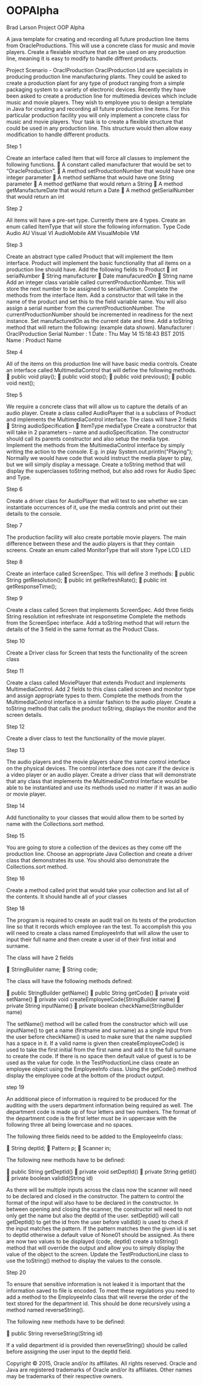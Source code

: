 # OOPAlpha
Brad Larson
Project OOP Alpha

A java template for creating and recording all future production line items from OracleProductions.
This will use a concrete class for music and movie players.
Create a flexiable structure that can be used on any production line, meaning it is easy to modify to handle diffrent products.


Project
Scenario - OraclProduction
OraclProduction Ltd are specialists in producing production line manufacturing plants.
They could be asked to create a production plant for any type of product ranging from a simple packaging
system to a variety of electronic devices.
Recently they have been asked to create a production line for multimedia devices which include music
and movie players. They wish to employee you to design a template in Java for creating and recording all
future production line items. For this particular production facility you will only implement a concrete
class for music and movie players.
Your task is to create a flexible structure that could be used in any production line. This structure would
then allow easy modification to handle different products.


Step 1

Create an interface called Item that will force all classes to implement the following functions.
 A constant called manufacturer that would be set to “OracleProduction”.
 A method setProductionNumber that would have one integer parameter
 A method setName that would have one String parameter
 A method getName that would return a String
 A method getManufactureDate that would return a Date
 A method getSerialNumber that would return an int


Step 2

All items will have a pre-set type. Currently there are 4 types. Create an enum called ItemType that will
store the following information.
Type Code
Audio AU
Visual VI
AudioMobile AM
VisualMobile VM

Step 3

Create an abstract type called Product that will implement the Item interface. Product will implement
the basic functionality that all items on a production line should have. Add the following fields to Product
 int serialNumber
 String manufacturer
 Date manufacuredOn
 String name
Add an integer class variable called currentProductionNumber. This will store the next number to be
assigned to serialNumber.
Complete the methods from the interface Item.
Add a constructor that will take in the name of the product and set this to the field variable name. You
will also assign a serial number from the currentProductionNumber. The currentProductionNumber
should be incremented in readiness for the next instance.
Set manufacturedOn as the current date and time.
Add a toString method that will return the following: (example data shown).
Manufacturer : OraclProduction
Serial Number : 1
Date : Thu May 14 15:18:43 BST 2015
Name : Product Name

Step 4

All of the items on this production line will have basic media controls. Create an interface called
MultimediaControl that will define the following methods.
 public void play();
 public void stop();
 public void previous();
 public void next();

Step 5

We require a concrete class that will allow us to capture the details of an audio player. Create a class
called AudioPlayer that is a subclass of Product and implements the MultimediaControl interface.
The class will have 2 fields
 String audioSpecification
 ItemType mediaType
Create a constructor that will take in 2 parameters – name and audioSpecification.
The constructor should call its parents constructor and also setup the media type.
Implement the methods from the MultimediaControl interface by simply writing the action to the console.
E.g. in play System.out.println("Playing"); Normally we would have code that would instruct the media
player to play, but we will simply display a message.
Create a toString method that will display the superclasses toString method, but also add rows for Audio
Spec and Type.

Step 6

Create a driver class for AudioPlayer that will test to see whether we can instantiate occurrences of it, use
the media controls and print out their details to the console.

Step 7

The production facility will also create portable movie players. The main difference between these and
the audio players is that they contain screens.
Create an enum called MonitorType that will store
Type
LCD
LED

Step 8

Create an interface called ScreenSpec. This will define 3 methods:
 public String getResolution();
 public int getRefreshRate();
 public int getResponseTime();

Step 9

Create a class called Screen that implements ScreenSpec. Add three fields
String resolution
int refreshrate
int responsetime
Complete the methods from the ScreenSpec interface.
Add a toString method that will return the details of the 3 field in the same format as the Product Class.

Step 10

Create a Driver class for Screen that tests the functionality of the screen class

Step 11

Create a class called MoviePlayer that extends Product and implements MultimediaControl.
Add 2 fields to this class called screen and monitor type and assign appropriate types to them.
Complete the methods from the MultimediaControl interface in a similar fashion to the audio player.
Create a toString method that calls the product toString, displays the monitor and the screen details.

Step 12

Create a diver class to test the functionality of the movie player.

Step 13

The audio players and the movie players share the same control interface on the physical devices. The
control interface does not care if the device is a video player or an audio player. Create a driver class that
will demonstrate that any class that implements the MultimediaControl Interface would be able to be
instantiated and use its methods used no matter if it was an audio or movie player.

Step 14

Add functionality to your classes that would allow them to be sorted by name with the Collections.sort
method.

Step 15

You are going to store a collection of the devices as they come off the production line. Choose an
appropriate Java Collection and create a driver class that demonstrates its use. You should also
demonstrate the Collections.sort method.

Step 16

Create a method called print that would take your collection and list all of the contents. It should handle
all of your classes

Step 18

The program is required to create an audit trail on its tests of the production line so that it records which
employee ran the test. To accomplish this you will need to create a class named EmployeeInfo that will
allow the user to input their full name and then create a user id of their first initial and surname.

The class will have 2 fields

 StringBuilder name;
 String code;

The class will have the following methods defined:

 public StringBuilder getName()
 public String getCode()
 private void setName()
 private void createEmployeeCode(StringBuilder name)
 private String inputName()
 private boolean checkName(StringBuilder name)

The setName() method will be called from the constructor which will use inputName() to get a name
(firstname and surname) as a single input from the user before checkName() is used to make sure that
the name supplied has a space in it.
If a valid name is given then createEmployeeCode() is used to take the first initial from the first name and
add it to the full surname to create the code. If there is no space then default value of guest is to be used
as the value for code.
In the TestProductionLine class create an employee object using the EmployeeInfo class. Using the
getCode() method display the employee code at the bottom of the product output.

step 19

An additional piece of information is required to be produced for the auditing with the users department
information being required as well. The department code is made up of four letters and two numbers.
The format of the department code is the first letter must be in uppercase with the following three all
being lowercase and no spaces.

The following three fields need to be added to the EmployeeInfo class:

 String deptId;
 Pattern p;
 Scanner in;

The following new methods have to be defined:

 public String getDeptId()
 private void setDeptId()
 private String getId()
 private boolean validId(String id)

As there will be multiple inputs across the class now the scanner will need to be declared and closed in
the constructor. The pattern to control the format of the input will also have to be declared in the
constructor. In between opening and closing the scanner, the constructor will need to not only get the
name but also the deptId of the user.
setDeptId() will call getDeptId() to get the id from the user before validId() is used to check if the input
matches the pattern. If the pattern matches then the given id is set to deptId otherwise a default value of
None01 should be assigned.
As there are now two values to be displayed (code, deptId) create a toString() method that will override
the output and allow you to simply display the value of the object to the screen.
Update the TestProductionLine class to use the toString() method to display the values to the console.

Step 20

To ensure that sensitive information is not leaked it is important that the information saved to file is
encoded. To meet these regulations you need to add a method to the EmployeeInfo class that will reverse
the order of the text stored for the department id. This should be done recursively using a method
named reverseString().

The following new methods have to be defined:

 public String reverseString(String id)

If a valid department id is provided then reverseString() should be called before assigning the user input
to the deptId field.



Copyright © 2015, Oracle and/or its affiliates. All rights reserved. Oracle and Java are registered trademarks of Oracle and/or its affiliates. Other names may be trademarks of their respective owners.


